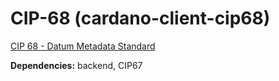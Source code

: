 # CIP-68 (cardano-client-cip68)

[CIP 68 - Datum Metadata Standard](https://cips.cardano.org/cip/CIP-0068) 

**Dependencies:** backend, CIP67
